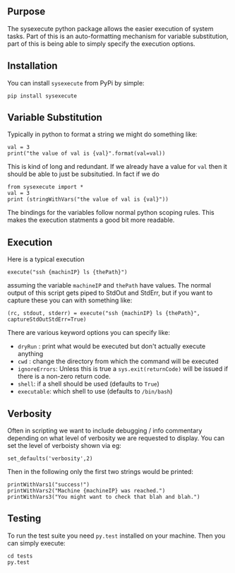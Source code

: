 ## Purpose

The sysexecute python package allows the easier execution of system tasks. Part of this is an auto-formatting mechanism for variable substitution, part of this is being able to simply specify the execution options.

## Installation

You can install `sysexecute` from PyPi by simple:

```
pip install sysexecute
```

## Variable Substitution

Typically in python to format a string we might do something like:

```
val = 3
print("the value of val is {val}".format(val=val))
```

This is kind of long and redundant. If we already have a value for `val` then it should be able to just be subsitutied. In fact if we do

```
from sysexecute import *
val = 3
print (stringWithVars("the value of val is {val}"))
```

The bindings for the variables follow normal python scoping rules. This makes the execution statments a good bit more readable.

## Execution

Here is a typical execution

```
execute("ssh {machinIP} ls {thePath}")
```
assuming the variable `machineIP` and `thePath` have values. The normal output of this script gets piped to StdOut and StdErr, but if you want to capture these you can with something like:

```
(rc, stdout, stderr) = execute("ssh {machinIP} ls {thePath}", captureStdOutStdErr=True)
```

There are various keyword options you can specify like:
- `dryRun` : print what would be executed but don't actually execute anything
- `cwd` : change the directory from which the command will be executed
- `ignoreErrors`: Unless this is true a `sys.exit(returnCode)` will be issued if there is a non-zero return code.
- `shell`: if a shell should be used (defaults to `True`)
- `executable`: which shell to use (defaults to `/bin/bash`)

## Verbosity

Often in scripting we want to include debugging / info commentary depending on what level of verbosity we are requested to display. You can set the level of verboisty shown via eg:

```
set_defaults('verbosity',2)
```

Then in the following only the first two strings would be printed:

```
printWithVars1("success!")
printWithVars2("Machine {machineIP} was reached.")
printWithVars3("You might want to check that blah and blah.")
```


## Testing

To run the test suite you need `py.test` installed on your machine. Then you can simply execute:

```
cd tests
py.test
```

